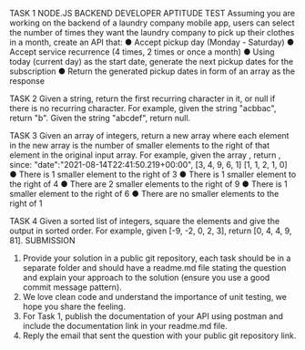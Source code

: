 TASK 1
NODE.JS BACKEND DEVELOPER APTITUDE TEST
Assuming you are working on the backend of a laundry company mobile app, users can select the number of times they want the laundry company to pick up their clothes in a month, create an API that:
● Accept pickup day (Monday - Saturday)
● Accept service recurrence (4 times, 2 times or once a month)
● Using today (current day) as the start date, generate the next pickup dates for the subscription ● Return the generated pickup dates in form of an array as the response


TASK 2
Given a string, return the first recurring character in it, or null if there is no recurring character. For example, given the string "acbbac", return "b". Given the string "abcdef", return null.

TASK 3
Given an array of integers, return a new array where each element in the new array is the number of smaller elements to the right of that element in the original input array. For example, given the array
, return   , since:
"date":"2021-08-14T22:41:50.219+00:00",
[3, 4, 9, 6, 1] [1, 1, 2, 1, 0]
● There is 1 smaller element to the right of 3
● There is 1 smaller element to the right of 4
● There are 2 smaller elements to the right of 9
● There is 1 smaller element to the right of 6
● There are no smaller elements to the right of 1


 
TASK 4
Given a sorted list of integers, square the elements and give the output in sorted order. For example, given [-9, -2, 0, 2, 3], return [0, 4, 4, 9, 81].
SUBMISSION
1. Provide your solution in a public git repository, each task should be in a separate folder and should have a readme.md file stating the question and explain your approach to the solution (ensure you use a good commit message pattern).
2. We love clean code and understand the importance of unit testing, we hope you share the feeling.
3. For Task 1, publish the documentation of your API using postman and include the documentation link in your readme.md file.
4. Reply the email that sent the question with your public git repository link.